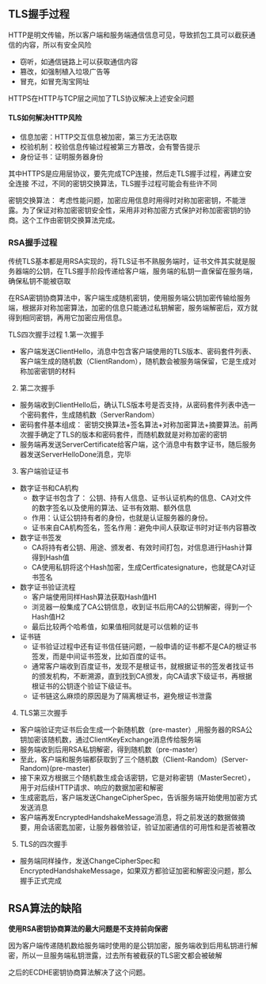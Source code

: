 ## TLS握手过程

HTTP是明文传输，所以客户端和服务端通信信息可见，导致抓包工具可以截获通信的内容，所以有安全风险
- 窃听，如通信链路上可以获取通信内容
- 篡改，如强制植入垃圾广告等
- 冒充，如冒充淘宝网址

HTTPS在HTTP与TCP层之间加了TLS协议解决上述安全问题


#### TLS如何解决HTTP风险
- 信息加密：HTTP交互信息被加密，第三方无法窃取
- 校验机制：校验信息传输过程被第三方篡改，会有警告提示
- 身份证书：证明服务器身份

其中HTTPS是应用层协议，要先完成TCP连接，然后走TLS握手过程，再建立安全连接
不过，不同的密钥交换算法，TLS握手过程可能会有些许不同

密钥交换算法： 考虑性能问题，加密应用信息时用得时对称加密密钥，不能泄露。为了保证对称加密密钥安全性，采用非对称加密方式保护对称加密密钥的协商。这个工作由密钥交换算法完成。

### RSA握手过程
传统TLS基本都是用RSA实现的，将TLS证书不熟服务端时，证书文件其实就是服务器端的公钥，在TLS握手阶段传递给客户端，服务端的私钥一直保留在服务端，确保私钥不能被窃取

在RSA密钥协商算法中，客户端生成随机密钥，使用服务端公钥加密传输给服务端，根据非对称加密算法，加密的信息只能通过私钥解密，服务端解密后，双方就得到相同密钥，再用它加密应用信息。

TLS四次握手过程
1.第一次握手
  - 客户端发送ClientHello，消息中包含客户端使用的TLS版本、密码套件列表、客户端生成的随机数（ClientRandom），随机数会被服务端保留，它是生成对称加密密钥的材料
2. 第二次握手
  - 服务端收到ClientHello后，确认TLS版本号是否支持，从密码套件列表中选一个密码套件，生成随机数（ServerRandom）
  - 密码套件基本组成： 密钥交换算法+签名算法+对称加密算法+摘要算法。前两次握手确定了TLS的版本和密码套件，而随机数就是对称加密的密钥
  - 服务端再发送ServerCertificate给客户端，这个消息中有数字证书，随后服务器发送ServerHelloDone消息，完毕
3. 客户端验证证书
  - 数字证书和CA机构
    - 数字证书包含了： 公钥、持有人信息、证书认证机构的信息、CA对文件的数字签名以及使用的算法、证书有效期、额外信息
    - 作用：认证公钥持有者的身份，也就是认证服务器的身份。
    - 证书来自CA机构签名，签名作用：避免中间人获取证书时对证书内容篡改
  - 数字证书签发
    - CA将持有者公钥、用途、颁发者、有效时间打包，对信息进行Hash计算得到Hash值
    - CA使用私钥将这个Hash加密，生成Certficatesignature，也就是CA对证书签名
  - 数字证书验证流程
    - 客户端使用同样Hash算法获取Hash值H1
    - 浏览器一般集成了CA公钥信息，收到证书后用CA的公钥解密，得到一个Hash值H2
    - 最后比较两个哈希值，如果值相同就是可以信赖的证书
  - 证书链
    - 证书验证过程中还有证书信任链问题，一般申请的证书都不是CA的根证书签发，而是中间证书签发，比如百度的证书。
    - 通常客户端收到百度证书，发现不是根证书，就根据证书的签发者找证书的颁发机构，不断溯源，直到找到CA颁发，向CA请求下级证书，再根据根证书的公钥逐个验证下级证书。
    - 证书链这么麻烦的原因是为了隔离根证书，避免根证书泄露
4. TLS第三次握手
  - 客户端验证完证书后会生成一个新随机数（pre-master）,用服务器的RSA公钥加密该随机数，通过ClientKeyExchange消息传给服务端
  - 服务端收到后用RSA私钥解密，得到随机数（pre-master）
  - 至此，客户端和服务端都获取到了三个随机数（Client-Random）(Server-Random)(pre-master)
  - 接下来双方根据三个随机数生成会话密钥，它是对称密钥（MasterSecret），用于对后续HTTP请求、响应的数据加密和解密
  - 生成密匙后，客户端发送ChangeCipherSpec，告诉服务端开始使用加密方式发送消息
  - 客户端再发EncryptedHandshakeMessage消息，将之前发送的数据做摘要，用会话密匙加密，让服务器做验证，验证加密通信的可用性和是否被篡改
5. TLS的四次握手
  - 服务端同样操作，发送ChangeCipherSpec和EncryptedHandshakeMessage，如果双方都验证加密和解密没问题，那么握手正式完成

## RSA算法的缺陷

**使用RSA密钥协商算法的最大问题是不支持前向保密**

因为客户端传递随机数给服务端时使用的是公钥加密，服务端收到后用私钥进行解密，所以一旦服务端私钥泄露，过去所有被截获的TLS密文都会被破解


之后的ECDHE密钥协商算法解决了这个问题。

